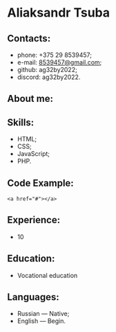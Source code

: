 # Aliaksandr Tsuba
## Contacts:
* phone: +375 29 8539457;
* e-mail: 8539457@gmail.com;
* github: ag32by2022;
* discord: ag32by2022.
## About me:

## Skills:
* HTML;
* CSS;
* JavaScript;
* PHP.
## Code Example:
```
<a href="#"></a>
```
## Experience:
* 10
## Education:
* Vocational education

## Languages:
* Russian — Native;
* English — Begin.
